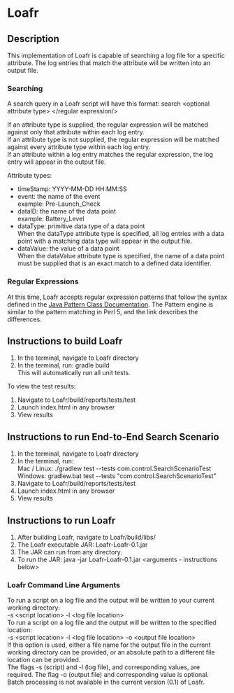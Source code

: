 # Loafr

## Description
This implementation of Loafr is capable of searching a log file for a specific attribute. The log entries that match the attribute will be written into an output file. 

### Searching
A search query in a Loafr script will have this format: search \<optional attribute type\> \</regular expression/\>  

If an attribute type is supplied, the regular expression will be matched against only that attribute within each log entry.  
If an attribute type is not supplied, the regular expression will be matched against every attribute type within each log entry.  
If an attribute within a log entry matches the regular expression, the log entry will appear in the output file.   

Attribute types:  
- timeStamp: YYYY-MM-DD HH:MM:SS
- event: the name of the event  
    example: Pre-Launch_Check
- dataID: the name of the data point  
    example: Battery_Level
- dataType: primitive data type of a data point  
    When the dataType attribute type is specified, all log entries with a data point with a matching data type will appear in the output file.
- dataValue: the value of a data point  
    When the dataValue attribute type is specified, the name of a data point must be supplied that is an exact match to a defined data identifier.  
### Regular Expressions  
At this time, Loafr accepts regular expression patterns that follow the syntax defined in the [Java Pattern Class Documentation](https://docs.oracle.com/javase/8/docs/api/java/util/regex/Pattern.html). The Pattern engine is similar to the pattern matching in Perl 5, and the link describes the differences. 

## Instructions to build Loafr
1. In the terminal, navigate to Loafr directory
2. In the terminal, run: gradle build  
This will automatically run all unit tests.

To view the test results:  
1. Navigate to Loafr/build/reports/tests/test
2. Launch index.html in any browser
3. View results

## Instructions to run End-to-End Search Scenario  
1. In the terminal, navigate to Loafr directory
2. In the terminal, run:  
       Mac / Linux: ./gradlew test --tests com.control.SearchScenarioTest  
       Windows: gradlew.bat test --tests "com.control.SearchScenarioTest"  
3. Navigate to Loafr/build/reports/tests/test
4. Launch index.html in any browser
5. View results

## Instructions to run Loafr    
1. After building Loafr, navigate to Loafr/build/libs/
2. The Loafr executable JAR: Loafr-Loafr-0.1.jar
3. The JAR can run from any directory.
4. To run the JAR: java -jar Loafr-Loafr-0.1.jar \<arguments - instructions below\>  

### Loafr Command Line Arguments  
To run a script on a log file and the output will be written to your current working directory:  
-s \<script location\> -l \<log file location\>  
To run a script on a log file and the output will be written to the specified location:  
-s \<script location\> -l \<log file location\> -o \<output file location\>  
    If this option is used, either a file name for the output file in the current working directory can be provided, or an absolute path to a different file location can be provided.  
The flags -s (script) and -l (log file), and corresponding values, are required. The flag -o (output file) and corresponding value is optional.  
Batch processing is not available in the current version (0.1) of Loafr.


